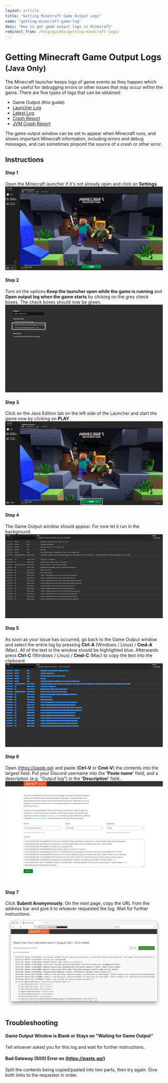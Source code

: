 ```yaml
---
layout: article
title: "Getting Minecraft Game Output Logs"
name: "getting-minecraft-game-log"
desc: "How to get game output logs in Minecraft"
redirect_from: /help/guides/getting-minecraft-logs/
---
```


# Getting Minecraft Game Output Logs <small>(Java Only)</small>

The Minecraft launcher keeps logs of game events as they happen which can be useful for debugging errors or other issues that may occur within the game. There are five types of logs that can be obtained:

* Game Output (this guide)
* [Launcher Log](/help/guides/getting-minecraft-launcher-log/)
* [Latest Log](/help/guides/getting-minecraft-latest-log/)
* [Crash Report](/help/guides/getting-minecraft-crash-report/)
* [JVM Crash Report](/help/guides/getting-minecraft-jvm-crash-report/)

The game output window can be set to appear when Minecraft runs, and shows important Minecraft information, including errors and debug messages, and can sometimes pinpoint the source of a crash or other error.

## Instructions

#### Step 1

Open the Minecraft launcher if it's not already open and click on **Settings**.
![Minecraft launcher showing Settings button](/static/images/help/guides/getting-minecraft-game-output-log/game-log-step1.png)

#### Step 2

Turn on the options **Keep the launcher open while the game is running** and **Open output log when the game starts** by clicking on the grey check boxes. The check boxes should now be green.
![Minecraft launcher settings page showing options to be enabled](/static/images/help/guides/getting-minecraft-game-output-log/game-log-step2.png)

#### Step 3

Click on the Java Edition tab on the left side of the Launcher and start the game now by clicking on **PLAY**.
![Minecraft launcher showing Play button](/static/images/help/guides/getting-minecraft-game-output-log/game-log-step3.png)

#### Step 4

The Game Output window should appear. For now let it run in the background.
![Minecraft game output window](/static/images/help/guides/getting-minecraft-game-output-log/game-log-step4.png)

#### Step 5

As soon as your issue has occurred, go back to the Game Output window and select the entire log by pressing **Ctrl-A** (Windows / Linux) / **Cmd-A** (Mac). All of the text in the window should be highlighted blue. Afterwards press **Ctrl-C** (Windows / Linux) / **Cmd-C** (Mac) to copy the text into the clipboard.
![Minecraft game output window with all text selected](/static/images/help/guides/getting-minecraft-game-output-log/game-log-step5.png)

#### Step 6

Open (https://paste.gg) and paste (**Ctrl-V** or **Cmd-V**) the contents into the largest field. Put your Discord username into the **'Paste name'** field, and a description (e.g. "Output log") in the **'Description'** field..
![Paste.gg site with data pasted](/static/images/help/guides/getting-minecraft-game-output-log/game-log-step6.png)

#### Step 7

Click **Submit Anonymously**. On the next page, copy the URL from the address bar and give it to whoever requested the log. Wait for further instructions.
![Paste.gg site with data pasted and URL showing](/static/images/help/guides/getting-minecraft-game-output-log/game-log-step7.png)


## Troubleshooting

#### Game Output Window is Blank or Stays on "Waiting for Game Output"

Tell whoever asked you for this log and wait for further instructions.

#### Bad Gateway (500) Error on (https://paste.gg/)

Split the contents being copied/pasted into two parts, then try again. Give both links to the requestor in order.